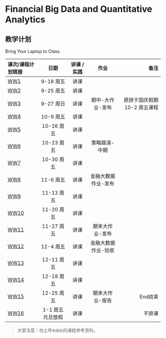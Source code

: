 # Financial Big Data and Quantitative Analytics

## 教学计划

Bring Your Laptop to Class. 

| 课次/课程计划链接    |    日期    |    讲课 / 实践  |  作业  |备注       |
| :---   |   :----:    |   :----:    |    :----:    |       ---: |
|   [WW1](Part1/WW1/WW1-Plan.md)    | 9-18 周五 |  讲课    |        |         |
|   [WW2](Part1/WW2/WW2-Plan.md)    | 9-25 周五 |  讲课    |         |         |
|   [WW3](Part1/WW3/WW3-Plan.md)    | 9-27 周日 |  讲课    |    期中-大作业-发布    |   原排于国庆假期10-2 周五课程       |
|   [WW4](Part1/WW4/WW4-Plan.md)    | 10-9 周五 |  讲课    |          |         |
|   [WW5](Part1/WW5/WW5-Plan.md)    | 10-16 周五 |  讲课    |          |         |
|   [WW6](Part1/WW6/WW6-Plan.md)    | 10-23 周五 |  讲课    |    策略路演-中期        |      |
|   [WW7](Part1/WW7/WW7-Plan.md)    | 10-30 周五 |  讲课    |         |         |
|   [WW8](Part1/WW8/WW8-Plan.md)    | 11-6 周五 |  讲课    |    金融大数据作业-发布      |       |
|   [WW9](Part1/WW9/WW9-Plan.md)    | 11-13 周五 |  讲课    |          |         |
|   [WW10](Part2/WW10/WW10-Plan.md)    | 11-20 周五 |  讲课    |          |         |
|   [WW11](Part2/WW11/WW11-Plan.md)    | 11-27 周五 |  讲课    |   期末大作业-发布         |         |
|   [WW12](Part2/WW12/WW12-Plan.md)    | 12-4  周五 |  讲课    |    金融大数据作业-验收     |      |
|   [WW13](Part2/WW13/WW13-Plan.md)    | 12-11 周五 |  讲课    |    |         |
|   [WW14](Part2/WW14/WW14-Plan.md)    | 12-18 周五 |  讲课    |        |         |
|   [WW15](Part2/WW15/WW15-Plan.md)    | 12-25 周五 |  讲课    |   期末大作业-报告     |    End结束     |
|   [WW16](Part2/WW16/WW16-Plan.md)    | 1-1 周五 元旦放假 |  讲课    |         |    不排课     |


> 大家注意：勿上传``有版权``的课程参考资料。

